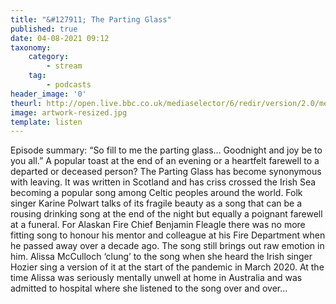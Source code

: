 ```yaml
---
title: "&#127911; The Parting Glass"
published: true
date: 04-08-2021 09:12
taxonomy:
    category:
        - stream
    tag:
        - podcasts
header_image: '0'
theurl: http://open.live.bbc.co.uk/mediaselector/6/redir/version/2.0/mediaset/audio-nondrm-download/proto/http/vpid/p09p7nxf.mp3
image: artwork-resized.jpg
template: listen
--- 
```

Episode summary: “So fill to me the parting glass… Goodnight and joy be to you all.” A popular toast at the end of an evening or a heartfelt farewell to a departed or deceased person? The Parting Glass has become synonymous with leaving. It was written in Scotland and has criss crossed the Irish Sea becoming a popular song among Celtic peoples around the world. Folk singer Karine Polwart talks of its fragile beauty as a song that can be a rousing drinking song at the end of the night but equally a poignant farewell at a funeral. For Alaskan Fire Chief Benjamin Fleagle there was no more fitting song to honour his mentor and colleague at his Fire Department when he passed away over a decade ago. The song still brings out raw emotion in him. Alissa McCulloch ‘clung’ to the song when she heard the Irish singer Hozier sing a version of it at the start of the pandemic in March 2020. At the time Alissa was seriously mentally unwell at home in Australia and was admitted to hospital where she listened to the song over and over…
